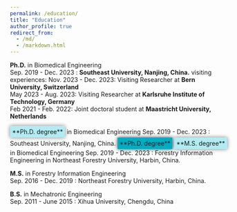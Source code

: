 ```yaml
---
permalink: /education/
title: "Education"
author_profile: true
redirect_from: 
  - /md/
  - /markdown.html
---
```


**Ph.D.** in Biomedical Engineering  
  Sep. 2019 - Dec. 2023 : **Southeast University, Nanjing, China.** 
	visiting experiences:
    	Nov. 2023 - Dec. 2023: Visiting Researcher at **Bern University, Switzerland**    
    	May 2023 - Aug. 2023: Visiting Researcher at **Karlsruhe Institute of Technology, Germany**   
    	Feb 2021 - Feb. 2022: Joint doctoral student at **Maastricht University, Netherlands** 

<span style="display: inline-block; background-color: #b2ebf2; padding: 5px; box-shadow: 0px 0px 10px grey;">
    **Ph.D. degree** 
</span> in Biomedical Engineering 
Sep. 2019 - Dec. 2023 : Southeast University, Nanjing, China.

<span style="display: inline-block; background-color: #00acc1; padding: 5px; box-shadow: 0px 0px 10px #444444;">
	**Ph.D. degree** 
</span>


<span style="display: inline-block; background-color: #b2ebf2; padding: 5px; box-shadow: 0px 0px 10px grey;">
    **M.S. degree** 
</span> in Biomedical Engineering 
Sep. 2019 - Dec. 2023 : Forestry Information Engineering in Northeast Forestry University, Harbin, China.


**M.S.** in Forestry Information Engineering  
  Sep. 2016 - Dec. 2019 : Northeast Forestry University, Harbin, China.

**B.S.** in Mechatronic Engineering  
  Sep. 2011 - June 2015 : Xihua University, Chengdu, China

